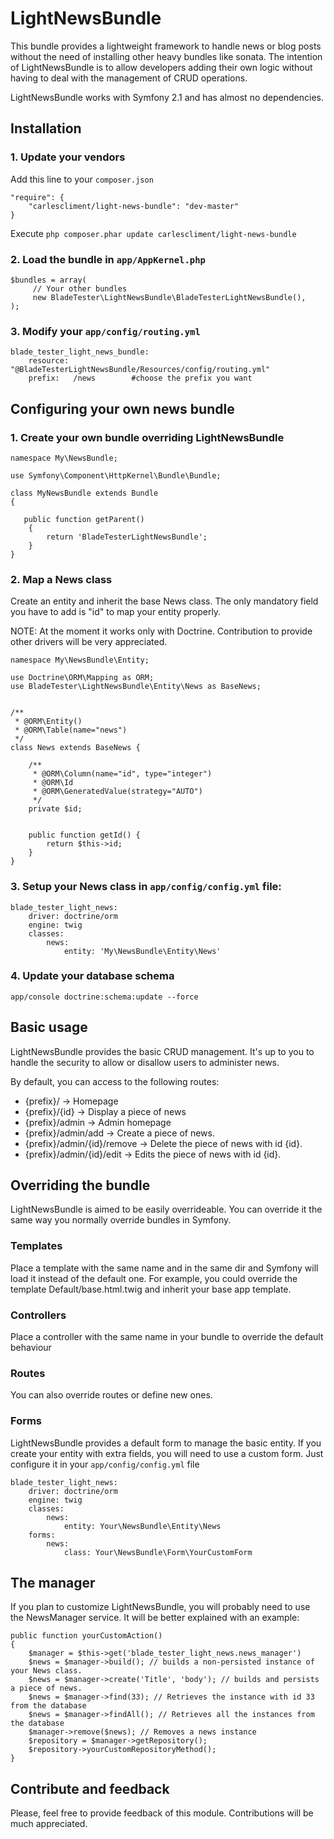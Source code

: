 LightNewsBundle
================

This bundle provides a lightweight framework to handle news or blog posts without the need of installing other heavy bundles like sonata. The intention of LightNewsBundle is to allow developers adding their own logic without having to deal with the management of CRUD operations.

LightNewsBundle works with Symfony 2.1 and has almost no dependencies.


## Installation

### 1. Update your vendors

Add this line to your `composer.json`

    "require": {
        "carlescliment/light-news-bundle": "dev-master"
    }

Execute `php composer.phar update carlescliment/light-news-bundle`

### 2. Load the bundle in `app/AppKernel.php`
    $bundles = array(
         // Your other bundles
         new BladeTester\LightNewsBundle\BladeTesterLightNewsBundle(),
    );

### 3. Modify your `app/config/routing.yml`

    blade_tester_light_news_bundle:
        resource: "@BladeTesterLightNewsBundle/Resources/config/routing.yml"
        prefix:   /news        #choose the prefix you want


## Configuring your own news bundle

### 1. Create your own bundle overriding LightNewsBundle

    namespace My\NewsBundle;

    use Symfony\Component\HttpKernel\Bundle\Bundle;

    class MyNewsBundle extends Bundle
    {

       public function getParent()
        {
            return 'BladeTesterLightNewsBundle';
        }
    }


### 2. Map a News class

Create an entity and inherit the base News class. The only mandatory field you have to add is "id" to map your entity properly.

NOTE: At the moment it works only with Doctrine. Contribution to provide other drivers will be very appreciated.


    namespace My\NewsBundle\Entity;

    use Doctrine\ORM\Mapping as ORM;
    use BladeTester\LightNewsBundle\Entity\News as BaseNews;


    /**
     * @ORM\Entity()
     * @ORM\Table(name="news")
     */
    class News extends BaseNews {

        /**
         * @ORM\Column(name="id", type="integer")
         * @ORM\Id
         * @ORM\GeneratedValue(strategy="AUTO")
         */
        private $id;


        public function getId() {
            return $this->id;
        }
    }


### 3. Setup your News class in `app/config/config.yml` file:

    blade_tester_light_news:
        driver: doctrine/orm
        engine: twig
        classes:
            news:
                entity: 'My\NewsBundle\Entity\News'

### 4. Update your database schema

    app/console doctrine:schema:update --force


## Basic usage

LightNewsBundle provides the basic CRUD management. It's up to you to handle the security to allow or disallow users to administer news.

By default, you can access to the following routes:

- {prefix}/  -> Homepage
- {prefix}/{id} -> Display a piece of news
- {prefix}/admin -> Admin homepage
- {prefix}/admin/add -> Create a piece of news.
- {prefix}/admin/{id}/remove -> Delete the piece of news with id {id}.
- {prefix}/admin/{id}/edit -> Edits the piece of news with id {id}.


## Overriding the bundle

LightNewsBundle is aimed to be easily overrideable. You can override it the same way you normally override bundles in Symfony.

### Templates
Place a template with the same name and in the same dir and Symfony will load it instead of the default one.
For example, you could override the template Default/base.html.twig and inherit your base app template.

### Controllers
Place a controller with the same name in your bundle to override the default behaviour

### Routes
You can also override routes or define new ones.

### Forms
LightNewsBundle provides a default form to manage the basic entity. If you create your entity with extra fields, you will need to use a custom form. Just configure it in your `app/config/config.yml` file

    blade_tester_light_news:
        driver: doctrine/orm
        engine: twig
        classes:
            news:
                entity: Your\NewsBundle\Entity\News
        forms:
            news:
                class: Your\NewsBundle\Form\YourCustomForm


## The manager

If you plan to customize LightNewsBundle, you will probably need to use the NewsManager service. It will be better explained with an example:


    public function yourCustomAction()
    {
        $manager = $this->get('blade_tester_light_news.news_manager')
        $news = $manager->build(); // builds a non-persisted instance of your News class.
        $news = $manager->create('Title', 'body'); // builds and persists a piece of news.
        $news = $manager->find(33); // Retrieves the instance with id 33 from the database
        $news = $manager->findAll(); // Retrieves all the instances from the database
        $manager->remove($news); // Removes a news instance
        $repository = $manager->getRepository();
        $repository->yourCustomRepositoryMethod();
    }

## Contribute and feedback

Please, feel free to provide feedback of this module. Contributions will be much appreciated.
